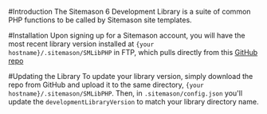 #Introduction
The Sitemason 6 Development Library is a suite of common PHP functions to be called by Sitemason site templates. 

#Installation
Upon signing up for a Sitemason account, you will have the most recent library version installed at `{your hostname}/.sitemason/SMLibPHP` in FTP, which pulls directly from this [GitHub repo](https://github.com/sitemason/sm6-devlib.git "sm6-devlib GitHub Repo")

#Updating the Library
To update your library version, simply download the repo from GitHub and upload it to the same directory, `{your hostname}/.sitemason/SMLibPHP`. Then, in `.sitemason/config.json` you'll update the `developmentLibraryVersion` to match your library directory name.
